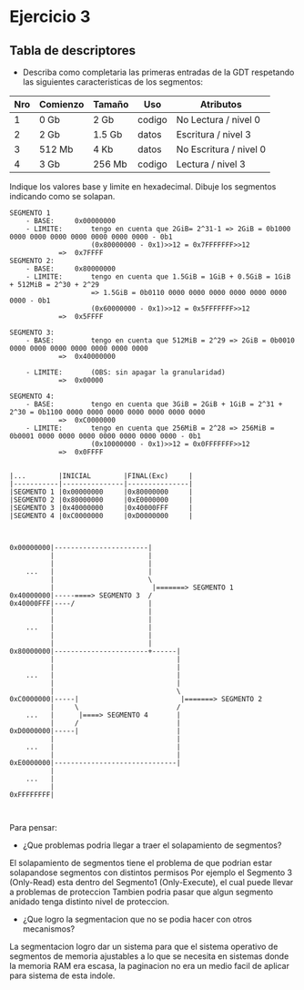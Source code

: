 # Ejercicio 3
## Tabla de descriptores
- Describa como completaria las primeras entradas de la GDT respetando las siguientes caracteristicas de los segmentos:

|Nro |Comienzo   |Tamaño      |Uso         |Atributos              |
|----|-----------|------------|------------|-----------------------|  
|1   |0 Gb       |2 Gb        |codigo      |No Lectura   / nivel 0 |
|2   |2 Gb       |1.5 Gb      |datos       |Escritura    / nivel 3 |
|3   |512 Mb     |4 Kb        |datos       |No Escritura / nivel 0 |
|4   |3 Gb       |256 Mb      |codigo      |Lectura      / nivel 3 |

Indique los valores base y limite en hexadecimal. Dibuje los segmentos indicando como se solapan.

```
SEGMENTO 1
    - BASE:     0x00000000
    - LIMITE:       tengo en cuenta que 2GiB= 2^31-1 => 2GiB = 0b1000 0000 0000 0000 0000 0000 0000 0000 - 0b1
                    (0x80000000 - 0x1)>>12 = 0x7FFFFFFF>>12 
            =>  0x7FFFF
SEGMENTO 2:
    - BASE:     0x80000000
    - LIMITE:       tengo en cuenta que 1.5GiB = 1GiB + 0.5GiB = 1GiB + 512MiB = 2^30 + 2^29
                    => 1.5GiB = 0b0110 0000 0000 0000 0000 0000 0000 0000 - 0b1
                    (0x60000000 - 0x1)>>12 = 0x5FFFFFFF>>12
            =>  0x5FFFF

SEGMENTO 3:
    - BASE:         tengo en cuenta que 512MiB = 2^29 => 2GiB = 0b0010 0000 0000 0000 0000 0000 0000 0000
            =>  0x40000000
                    
    - LIMITE:       (OBS: sin apagar la granularidad)
            =>  0x00000

SEGMENTO 4:
    - BASE:         tengo en cuenta que 3GiB = 2GiB + 1GiB = 2^31 + 2^30 = 0b1100 0000 0000 0000 0000 0000 0000 0000
            =>  0xC0000000
    - LIMITE:       tengo en cuenta que 256MiB = 2^28 => 256MiB = 0b0001 0000 0000 0000 0000 0000 0000 0000 - 0b1
                    (0x10000000 - 0x1)>>12 = 0x0FFFFFFF>>12
            =>  0x0FFFF


|...        |INICIAL        |FINAL(Exc)     |
|-----------|---------------|---------------|
|SEGMENTO 1 |0x00000000     |0x80000000     |
|SEGMENTO 2 |0x80000000     |0xE0000000     |
|SEGMENTO 3 |0x40000000     |0x40000FFF     |
|SEGMENTO 4 |0xC0000000     |0xD0000000     |



0x00000000|-----------------------|                  
          |                       |                      
          |                       |             
    ...   |                       |                        
          |                       \                    
          |                        |=======> SEGMENTO 1
0x40000000|-----====> SEGMENTO 3  /                    
0x40000FFF|----/                  |                      
          |                       |                                             
          |                       |                                             
    ...   |                       |                                             
          |                       |                                             
          |                       |                                             
0x80000000|-----------------------+------|                             
          |                              |                              
          |                              |                              
    ...   |                              |                              
          |                              |                              
          |                              \                              
0xC0000000|-----|                         |=======> SEGMENTO 2      
          |     \                        /                              
    ...   |      |====> SEGMENTO 4       |                              
          |     /                        |                              
0xD0000000|-----|                        |                              
          |                              |                              
    ...   |                              |                              
          |                              |                              
0xE0000000|------------------------------|                              
          |                                                             
    ...   |                                                             
          |                                                             
0xFFFFFFFF|                                                             

            
```

Para pensar:
- ¿Que problemas podria llegar a traer el solapamiento de segmentos?

El solapamiento de segmentos tiene el problema de que podrian estar solapandose segmentos con distintos permisos
Por ejemplo el Segmento 3 (Only-Read) esta dentro del Segmento1 (Only-Execute), el cual puede llevar a problemas de proteccion
Tambien podria pasar que algun segmento anidado tenga distinto nivel de proteccion.

- ¿Que logro la segmentacion que no se podia hacer con otros mecanismos?

La segmentacion logro dar un sistema para que el sistema operativo de segmentos de memoria ajustables a lo que se necesita
en sistemas donde la memoria RAM era escasa, la paginacion no era un medio facil de aplicar para sistema de esta indole.